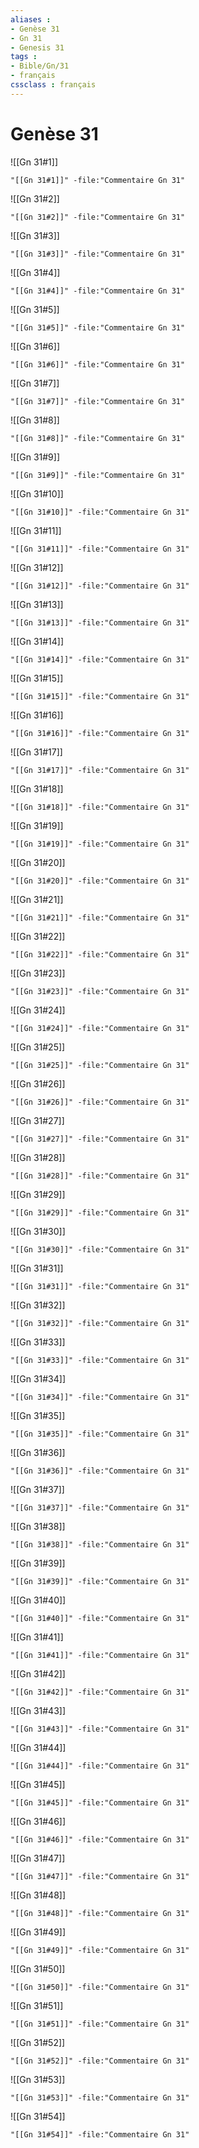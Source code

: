 ```yaml
---
aliases : 
- Genèse 31
- Gn 31
- Genesis 31
tags : 
- Bible/Gn/31
- français
cssclass : français
---
```


# Genèse 31

![[Gn 31#1]]

```query
"[[Gn 31#1]]" -file:"Commentaire Gn 31"
```

![[Gn 31#2]]

```query
"[[Gn 31#2]]" -file:"Commentaire Gn 31"
```

![[Gn 31#3]]

```query
"[[Gn 31#3]]" -file:"Commentaire Gn 31"
```

![[Gn 31#4]]

```query
"[[Gn 31#4]]" -file:"Commentaire Gn 31"
```

![[Gn 31#5]]

```query
"[[Gn 31#5]]" -file:"Commentaire Gn 31"
```

![[Gn 31#6]]

```query
"[[Gn 31#6]]" -file:"Commentaire Gn 31"
```

![[Gn 31#7]]

```query
"[[Gn 31#7]]" -file:"Commentaire Gn 31"
```

![[Gn 31#8]]

```query
"[[Gn 31#8]]" -file:"Commentaire Gn 31"
```

![[Gn 31#9]]

```query
"[[Gn 31#9]]" -file:"Commentaire Gn 31"
```

![[Gn 31#10]]

```query
"[[Gn 31#10]]" -file:"Commentaire Gn 31"
```

![[Gn 31#11]]

```query
"[[Gn 31#11]]" -file:"Commentaire Gn 31"
```

![[Gn 31#12]]

```query
"[[Gn 31#12]]" -file:"Commentaire Gn 31"
```

![[Gn 31#13]]

```query
"[[Gn 31#13]]" -file:"Commentaire Gn 31"
```

![[Gn 31#14]]

```query
"[[Gn 31#14]]" -file:"Commentaire Gn 31"
```

![[Gn 31#15]]

```query
"[[Gn 31#15]]" -file:"Commentaire Gn 31"
```

![[Gn 31#16]]

```query
"[[Gn 31#16]]" -file:"Commentaire Gn 31"
```

![[Gn 31#17]]

```query
"[[Gn 31#17]]" -file:"Commentaire Gn 31"
```

![[Gn 31#18]]

```query
"[[Gn 31#18]]" -file:"Commentaire Gn 31"
```

![[Gn 31#19]]

```query
"[[Gn 31#19]]" -file:"Commentaire Gn 31"
```

![[Gn 31#20]]

```query
"[[Gn 31#20]]" -file:"Commentaire Gn 31"
```

![[Gn 31#21]]

```query
"[[Gn 31#21]]" -file:"Commentaire Gn 31"
```

![[Gn 31#22]]

```query
"[[Gn 31#22]]" -file:"Commentaire Gn 31"
```

![[Gn 31#23]]

```query
"[[Gn 31#23]]" -file:"Commentaire Gn 31"
```

![[Gn 31#24]]

```query
"[[Gn 31#24]]" -file:"Commentaire Gn 31"
```

![[Gn 31#25]]

```query
"[[Gn 31#25]]" -file:"Commentaire Gn 31"
```

![[Gn 31#26]]

```query
"[[Gn 31#26]]" -file:"Commentaire Gn 31"
```

![[Gn 31#27]]

```query
"[[Gn 31#27]]" -file:"Commentaire Gn 31"
```

![[Gn 31#28]]

```query
"[[Gn 31#28]]" -file:"Commentaire Gn 31"
```

![[Gn 31#29]]

```query
"[[Gn 31#29]]" -file:"Commentaire Gn 31"
```

![[Gn 31#30]]

```query
"[[Gn 31#30]]" -file:"Commentaire Gn 31"
```

![[Gn 31#31]]

```query
"[[Gn 31#31]]" -file:"Commentaire Gn 31"
```

![[Gn 31#32]]

```query
"[[Gn 31#32]]" -file:"Commentaire Gn 31"
```

![[Gn 31#33]]

```query
"[[Gn 31#33]]" -file:"Commentaire Gn 31"
```

![[Gn 31#34]]

```query
"[[Gn 31#34]]" -file:"Commentaire Gn 31"
```

![[Gn 31#35]]

```query
"[[Gn 31#35]]" -file:"Commentaire Gn 31"
```

![[Gn 31#36]]

```query
"[[Gn 31#36]]" -file:"Commentaire Gn 31"
```

![[Gn 31#37]]

```query
"[[Gn 31#37]]" -file:"Commentaire Gn 31"
```

![[Gn 31#38]]

```query
"[[Gn 31#38]]" -file:"Commentaire Gn 31"
```

![[Gn 31#39]]

```query
"[[Gn 31#39]]" -file:"Commentaire Gn 31"
```

![[Gn 31#40]]

```query
"[[Gn 31#40]]" -file:"Commentaire Gn 31"
```

![[Gn 31#41]]

```query
"[[Gn 31#41]]" -file:"Commentaire Gn 31"
```

![[Gn 31#42]]

```query
"[[Gn 31#42]]" -file:"Commentaire Gn 31"
```

![[Gn 31#43]]

```query
"[[Gn 31#43]]" -file:"Commentaire Gn 31"
```

![[Gn 31#44]]

```query
"[[Gn 31#44]]" -file:"Commentaire Gn 31"
```

![[Gn 31#45]]

```query
"[[Gn 31#45]]" -file:"Commentaire Gn 31"
```

![[Gn 31#46]]

```query
"[[Gn 31#46]]" -file:"Commentaire Gn 31"
```

![[Gn 31#47]]

```query
"[[Gn 31#47]]" -file:"Commentaire Gn 31"
```

![[Gn 31#48]]

```query
"[[Gn 31#48]]" -file:"Commentaire Gn 31"
```

![[Gn 31#49]]

```query
"[[Gn 31#49]]" -file:"Commentaire Gn 31"
```

![[Gn 31#50]]

```query
"[[Gn 31#50]]" -file:"Commentaire Gn 31"
```

![[Gn 31#51]]

```query
"[[Gn 31#51]]" -file:"Commentaire Gn 31"
```

![[Gn 31#52]]

```query
"[[Gn 31#52]]" -file:"Commentaire Gn 31"
```

![[Gn 31#53]]

```query
"[[Gn 31#53]]" -file:"Commentaire Gn 31"
```

![[Gn 31#54]]

```query
"[[Gn 31#54]]" -file:"Commentaire Gn 31"
```

